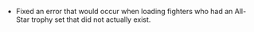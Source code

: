 - Fixed an error that would occur when loading fighters who had an All-Star trophy set that did not actually exist.